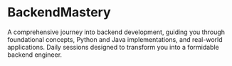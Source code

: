 # BackendMastery
A comprehensive journey into backend development, guiding you through foundational concepts, Python and Java implementations, and real-world applications. Daily sessions designed to transform you into a formidable backend engineer.
